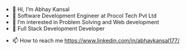 - 👋 Hi, I’m Abhay Kansal
- 🏫 Software Development Engineer at Procol Tech Pvt Ltd
- 👀 I’m interested in Problem Solving and Web development
- 🌱 Full Stack Development Developer
<!--- 💞️ I’m looking to collaborate on ... --->
- 📫 How to reach me https://www.linkedin.com/in/abhaykansal177/ 

<!---
ak177/ak177 is a ✨ special ✨ repository because its `README.md` (this file) appears on your GitHub profile.
You can click the Preview link to take a look at your changes.
--->
